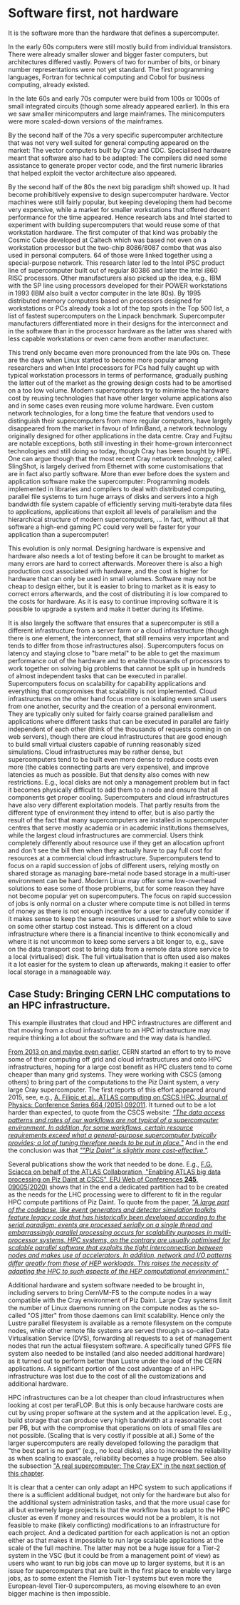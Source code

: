 # Software first, not hardware

It is the software more than the hardware that defines a supercomputer.

In the early 60s computers were still mostly build from individual transistors.
There were already smaller slower and bigger faster computers, but architectures
differed vastly. Powers of two for number of bits, or binary number representations
were not yet standard. The first programming languages, Fortran for technical computing
and Cobol for business computing, already existed.

In the late 60s and early 70s computer were build from 100s or 1000s of small
integrated circuits (though some already appeared earlier). In this era
we saw smaller minicomputers and large mainframes. The minicomputers were 
more scaled-down versions of the mainframes.

By the second half of the 70s a very specific supercomputer architecture that was
not very well suited for general computing appeared on the market: The vector computers
built by Cray and CDC. Specialised hardware meant that software also had to be
adapted: The compilers did need some assistance to generate proper vector code,
and the first numeric libraries that helped exploit the vector architecture also
appeared. 

By the second half of the 80s the next big paradigm shift showed up. It had become 
prohibitively expensive to design supercomputer hardware. Vector machines were still
fairly popular, but keeping developing them had become very expensive, while a market
for smaller workstations that offered decent performance for the time appeared. 
Hence research labs and Intel started to experiment with building supercomputers that would
reuse some of that workstation hardware. The first computer of that kind was probably
the Cosmic Cube developed at Caltech which was based not even on a workstation
processor but the two-chip 8086/8087 combo that was also used in personal computers.
64 of those were linked together using a special-purpose network. This research later
led to the Intel iPSC product line of supercomputer built out of regular 80386 and later
the Intel i860 RISC processors. Other manufacturers also picked up the idea, e.g.,
IBM with the SP line using processors developed for their POWER workstations in 1993
(IBM also built a vector computer in the late 80s). By 1995 distributed memory 
computers based on processors designed for workstations or PCs already took a lot
of the top spots in the Top 500 list, a list of fastest supercomputers on the 
Linpack benchmark. Supercomputer manufacturers differentiated more in their
designs for the interconnect and in the software than in the processor hardware
as the latter was shared with less capable workstations or even came from another
manufacturer. 

This trend only became even more pronounced from the late 90s on. These are the days
when Linux started to become more popular among researchers and when Intel processors
for PCs had fully caught up with typical workstation processors in terms of performance,
gradually pushing the latter out of the market as the growing design costs had to
be amortised on a too low volume. 
Modern supercomputers try to minimise the hardware cost by reusing technologies 
that have other larger volume applications also and in some cases even reusing 
more volume hardware. Even custom network technologies, for a long time the feature
that vendors used to distinguish their supercomputers from more regular computers,
 have largely disappeared
from the market in favour of InfiniBand, a network technology originally designed for
other applications in the data centre. Cray and Fujitsu are notable exceptions, both still
investing in their home-grown interconnect technologies and still doing so today,
though Cray has been bought by HPE. One can argue though that the most recent Cray network
technology, called SlingShot, is largely derived from Ethernet with some customisations that 
are in fact also partly software. More than ever before does the system and application 
software make the supercomputer: Programming models implemented in libraries and
compilers to deal with distributed computing, parallel file systems to turn huge arrays
of disks and servers into a high bandwidth file system capable of efficiently serving
multi-terabyte data files to applications, applications that exploit all levels of
parallelism and the hierarchical structure of modern supercomputers, ... 
In fact, without all that software a high-end gaming PC could very well be faster for 
your application than a supercomputer!

This evolution is only normal. Designing hardware is expensive and hardware also needs 
a lot of testing before it can be brought to market as many errors are hard to correct
afterwards. Moreover there is also a high production cost associated with hardware,
and the cost is higher for hardware that can only be used in small volumes. 
Software may not be cheap to design either, but it is easier to bring to market as it
is easy to correct errors afterwards, and the cost of distributing it is low compared to
the costs for hardware. As it is easy to continue improving software it is possible to
upgrade a system and make it better during its lifetime.

It is also largely the software that ensures that a supercomputer is still a different infrastructure
from a server farm or a cloud infrastructure (though there is one element, the interconnect, that 
still remains very important and tends to differ from those infrastructures also).
Supercomputers focus on latency and staying close to "bare metal" to be able to get the
maximum performance out of the hardware and to enable thousands of processors to work 
together on solving big problems that cannot be split up in hundreds of almost independent
tasks that can be executed in parallel. Supercomputers focus on scalability for capability
applications and everything that compromises that scalability is not implemented.
Cloud infrastructures on the other hand focus more
on isolating even small users from one another, security and the creation of a personal 
environment. They are typically only suited for fairly coarse grained parallelism and 
applications where different tasks that can be executed in parallel are fairly independent
of each other (think of the thousands of requests coming in on web servers), though
there are cloud infrastructures that are good enough to build small virtual clusters
capable of running reasonably sized simulations.
Cloud infrastructures may be rather dense, but supercomputers tend to be built even more
dense to reduce costs even more (the cables connecting parts are very expensive),
and improve latencies as much as possible. But that density also comes with new restrictions.
E.g., local disks are not only a management problem but in fact it becomes physically
difficult to add them to a node and ensure that all components get proper cooling.
Supercomputers and cloud infrastructures have also very different exploitation models.
That partly results from the different type of environment they intend to offer, but is also 
partly the result of the fact that many supercomputers are installed in supercomputer centres
that serve mostly academia or in academic institutions themselves, while the largest cloud
infrastructures are commercial. Users think completely differently about resource use if they
get an allocation upfront and don't see the bill then when they actually have to pay full cost
for resources at a commercial cloud infrastructure. 
Supercomputers tend to focus on a rapid succession of jobs of different users, relying mostly on
shared storage as managing bare-metal node based storage in a multi-user environment can be
hard. Modern Linux may offer some low-overhead solutions to ease some of those problems, but for some
reason they have not become popular yet on supercomputers. The focus on rapid succession of jobs
is only normal on a cluster where compute time is not billed in terms of money as there is not
enough incentive for a user to carefully consider if it makes sense to keep the same resources
unused for a short while to save on some other startup cost instead. This is different on a cloud
infrastructure where there is a financial incentive to think economically and where it is not 
uncommon to keep some servers a bit longer to, e.g., save on the data transport cost to bring
data from a remote data store service to a local (virtualised) disk. The full virtualisation 
that is often used also makes it a lot easier for the system to clean up afterwards, making
it easier to offer local storage in a manageable way.

<!-- Censored by Maria Girone <Maria.Girone@cern.ch> in the LUMI texts where a very similar text was used. -->
## Case Study: Bringing CERN LHC computations to an HPC infrastructure.

This example illustrates that cloud and HPC infrastructures are different and that
moving from a cloud infrastructure to an HPC infrastructure may require thinking a lot
about the software and the way data is handled.

[From 2013 on and maybe even earlier](https://indico.cern.ch/event/218847/contributions/449408/attachments/353870/492918/ATLAS-HPC-v03.pdf), CERN started an effort to try to move some of their computing
off grid and cloud infrastructures and onto HPC infrastructures, hoping for a large cost benefit
as HPC clusters tend to come cheaper than many grid systems. 
They were working with CSCS (among others) to bring part of the computations to the 
Piz Daint system, a very large Cray supercomputer. The first reports of this effort
appeared around 2015, see, e.g., 
[A. Filipic et al., ATLAS computing on CSCS HPC, Journal of Physics: Conference Series 664 (2015) 092011](http://dx.doi.org/10.1088/1742-6596/664/9/092011).
It turned out to be a lot harder than expected, to quote from the CSCS website:
*["The data access patterns and rates of our workflows are not typical of a supercomputer environment. 
In addition, for some workflows, certain resource requirements exceed what a 
general-purpose supercomputer typically provides; a lot of tuning therefore needs to be put in place."](https://www.cscs.ch/science/physics/2019/piz-daint-takes-on-tier-2-function-in-worldwide-lhc-computing-grid)*
And in the end the conclusion was that 
*[""Piz Daint" is slightly more cost-effective."](https://www.cscs.ch/science/physics/2019/piz-daint-takes-on-tier-2-function-in-worldwide-lhc-computing-grid).*

Several publications show the work that needed to be done. E.g.,
[F.G. Sciacca on behalf of the ATLAS Collaboration, "Enabling ATLAS big data processing on Piz Daint at CSCS", EPJ Web of Conferences **245**, 09005(2020)](https://doi.org/10.1051/epjconf/202024509005)
shows that in the end a dedicated partition had to be created as the needs for the LHC
processing were to different to fit in the regular HPC compute partitions of Piz Daint.
To quote from the paper, *["A large part of the codebase, like event generators and detector
simulation toolkits feature legacy code that has historically been developed according to the serial
paradigm: events are processed serially on a single thread and embarrassingly parallel processing
occurs for scalability purposes in multi-processor systems. HPC systems, on the contrary are
usually optimised for scalable parallel software that exploits the tight interconnection between
nodes and makes use of accelerators. In addition, network and I/O patterns diﬀer greatly from
those of HEP workloads. This raises the necessity of adapting the HPC to such aspects of the
HEP computational environment."](https://doi.org/10.1051/epjconf/202024509005)*

Additional hardware and system software needed to be brought in, including servers to bring 
CernVM-FS to the compute nodes in a way compatible with the Cray environment of Piz Daint.
Large Cray systems limit the number of Linux daemons running on the compute nodes as the
so-called "OS jitter" from those daemons can limit scalability. 
Hence only the Lustre parallel filesystem is available
as a remote filesystem on the compute nodes, while other remote file systems are served through
a so-called Data Virtualisation Service (DVS), forwarding all requests to a set of management 
nodes that run the actual filesystem software. 
A specifically tuned GPFS file system also needed to be installed (and also needed additional
hardware) as it turned out to perform better than Lustre under the load of the CERN applications.
A significant portion of the cost advantage of an HPC infrastructure was lost due to the 
cost of all the customizations and additional hardware.

HPC infrastructures can be a lot cheaper than cloud infrastructures when looking at cost per
teraFLOP. But this is only because hardware costs are cut by using proper software at the system and
at the application level. E.g., build storage that can produce very high bandwidth at a reasonable cost
per PB, but with the compromise that operations on lots of small files are not possible. (Scaling that
is very costly if possible at all.) Some of the larger supercomputers are really developed following the
paradigm that "the best part is no part" (e.g., no local disks), also to increase the reliability as when scaling to exascale,
reliability becomes a huge problem. See also the subsection 
["A real supercomputer: The Cray EX" in the next section of this chapter](C05_S07_Building_up_the_supercomputer.md#a-real-supercomputer-the-hpe-cray-ex).

It is clear that a center can only adapt an HPC system to such applications if there is a sufficient
additional budget, not only for the hardware but also for the additional system administration tasks,
and that the more usual case for all but extremely large projects is that the workflow has
to adapt to the HPC cluster as even if money and resources would not be a problem, it is not feasible to make
(likely conflicting) modifications to an infrastructure for each project. And a dedicated partition for each
application is not an option either as that makes it impossible to run large scalable applications
at the scale of the full machine. The latter may not be a huge issue for a Tier-2 system in the VSC
(but it could be from a management point of view) as users who want to run big jobs can move up
to larger systems, 
but it is an issue for supercomputers that are built in the first place to enable very large jobs,
as to some extent the Flemish Tier-1 systems but even more the European-level Tier-0 supercomputers,
as moving elsewhere to an even bigger machine is then impossible.
<!-- END censored text -->


